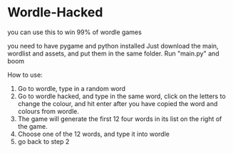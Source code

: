 # Wordle-Hacked
you can use this to win 99% of wordle games

you need to have pygame and python installed
Just download the main, wordlist and assets, and put them in the same folder. 
Run "main.py" and boom


How to use:
1. Go to wordle, type in a random word
2. Go to wordle hacked, and type in the same word, click on the letters to change the colour, and hit enter after you have copied the word and colours from wordle. 
3. The game will generate the first 12 four words in its list on the right of the game. 
4. Choose one of the 12 words, and type it into wordle
5. go back to step 2
